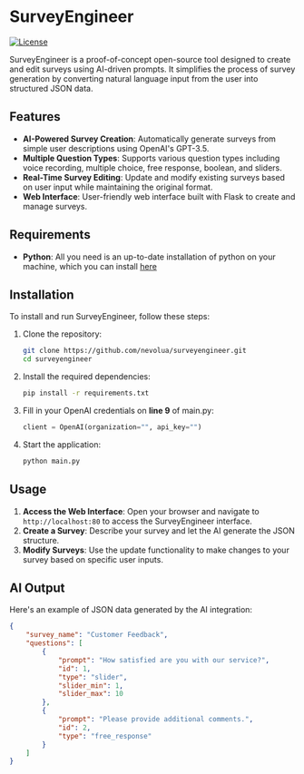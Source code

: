 # SurveyEngineer

[![License](https://img.shields.io/badge/license-MIT-blue.svg)](LICENSE)

SurveyEngineer is a proof-of-concept open-source tool designed to create and edit surveys using AI-driven prompts. It simplifies the process of survey generation by converting natural language input from the user into structured JSON data.

## Features

- **AI-Powered Survey Creation**: Automatically generate surveys from simple user descriptions using OpenAI's GPT-3.5.
- **Multiple Question Types**: Supports various question types including voice recording, multiple choice, free response, boolean, and sliders.
- **Real-Time Survey Editing**: Update and modify existing surveys based on user input while maintaining the original format.
- **Web Interface**: User-friendly web interface built with Flask to create and manage surveys.

## Requirements
- **Python**: All you need is an up-to-date installation of python on your machine, which you can install [here](https://www.python.org/downloads/)
  
## Installation

To install and run SurveyEngineer, follow these steps:

1. Clone the repository:
    ```sh
    git clone https://github.com/nevolua/surveyengineer.git
    cd surveyengineer
    ```

2. Install the required dependencies:
    ```sh
    pip install -r requirements.txt
    ```

3. Fill in your OpenAI credentials on **line 9** of main.py:
    ```py
    client = OpenAI(organization="", api_key="")
    ```

4. Start the application:
    ```sh
    python main.py
    ```

## Usage

1. **Access the Web Interface**: Open your browser and navigate to `http://localhost:80` to access the SurveyEngineer interface.
2. **Create a Survey**: Describe your survey and let the AI generate the JSON structure.
3. **Modify Surveys**: Use the update functionality to make changes to your survey based on specific user inputs.

## AI Output

Here's an example of JSON data generated by the AI integration:

```json
{
    "survey_name": "Customer Feedback",
    "questions": [
        {
            "prompt": "How satisfied are you with our service?",
            "id": 1,
            "type": "slider",
            "slider_min": 1,
            "slider_max": 10
        },
        {
            "prompt": "Please provide additional comments.",
            "id": 2,
            "type": "free_response"
        }
    ]
}

